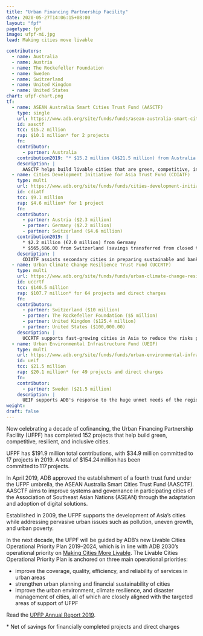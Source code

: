```yaml
---
title: "Urban Financing Partnership Facility"
date: 2020-05-27T14:06:15+08:00
layout: "fpf"
pagetype: fpf
image: ufpf-mi.jpg
lead: Making cities move livable

contributors:
  - name: Australia
  - name: Austria
  - name: The Rockefeller Foundation
  - name: Sweden
  - name: Switzerland
  - name: United Kingdom
  - name: United States
chart: ufpf-chart.png
tf:
  - name: ASEAN Australia Smart Cities Trust Fund (AASCTF)
    type: single
    url: https://www.adb.org/site/funds/funds/asean-australia-smart-cities-fund
    id: aasctf
    tcc: $15.2 million
    rap: $10.1 million* for 2 projects  
    fn:   
    contributor:
      - partner: Australia
    contribution2019: "* $15.2 million (A$21.5 million) from Australia to ASEAN Australia Smart Cities Trust Fund" 
    description: |
      AASCTF helps build livable cities that are green, competitive, inclusive, and resilient, consistent with the ASEAN’s Sustainable Urbanization Strategy, which aims to promote high quality of life, competitive economies, and sustainable environments.
  - name: Cities Development Initiative for Asia Trust Fund (CDIATF)
    type: multi
    url: https://www.adb.org/site/funds/funds/cities-development-initiative-asia
    id: cdiatf
    tcc: $9.1 million
    rap: $4.6 million* for 1 project
    fn:   
    contributor:
      - partner: Austria ($2.3 million)
      - partner: Germany ($2.2 million)
      - partner: Switzerland ($4.6 million)
    contribution2019: |
      * $2.2 million (€2.0 million) from Germany 
      * $565,686.00 from Switzerland (savings transferred from closed technical assistance, [Regional: Managing Cities in Asia](Regional: Managing the Cities in Asia))  
    description: |
      CDIATF assists secondary cities in preparing sustainable and bankable infrastructure projects; linking them with funding sources; and strengthening their capacities to develop and implement high priority investments.
  - name: Urban Climate Change Resilience Trust Fund (UCCRTF)
    type: multi
    url: https://www.adb.org/site/funds/funds/urban-climate-change-resilience-trust-fund
    id: uccrtf
    tcc: $140.5 million
    rap: $107.7 million* for 64 projects and direct charges
    fn:   
    contributors:
      - partner: Switzerland ($10 million)  
      - partner: The Rockefeller Foundation ($5 million) 
      - partner: United Kingdom ($125.4 million)  
      - partner: United States ($100,000.00) 
    description: |
      UCCRTF supports fast-growing cities in Asia to reduce the risks poor and vulnerable people face from floods, storms or droughts, by helping to better plan and design infrastructure to invest against these impacts.
  - name: Urban Environmental Infrastructure Fund (UEIF) 
    type: multi
    url: https://www.adb.org/site/funds/funds/urban-environmental-infrastructure-fund
    id: ueif
    tcc: $21.5 million   
    rap: $20.1 million* for 49 projects and direct charges  
    fn:   
    contributor:
      - partner: Sweden ($21.5 million)  
    description: |
      UEIF supports ADB's response to the huge unmet needs of the region for both basic and economic infrastructure.  
weight: 
draft: false
---
```


Now celebrating a decade of cofinancing, the Urban Financing Partnership Facility (UFPF) has completed 152 projects that help build green, competitive, resilient, and inclusive cities. 

UFPF has $191.9 million total contributions, with $34.9 million committed to 17 projects in 2019. A total of $154.24 million has been committed to 117 projects.

In April 2019, ADB approved the establishment of a fourth trust fund under the UFPF umbrella, the ASEAN Australia Smart Cities Trust Fund (AASCTF). AASCTF aims to improve systems and governance in participating cities of the Association of Southeast Asian Nations (ASEAN) through the adaptation and adoption of digital solutions. 

Established in 2009, the UFPF supports the development of Asia’s cities while addressing pervasive urban issues such as pollution, uneven growth, and urban poverty.  

In the next decade, the UFPF will be guided by ADB’s new Livable Cities Operational Priority Plan 2019–2024, which is in line with ADB 2030’s operational priority on [Making Cities More Livable](./strategy-2030/livable-cities/). The Livable Cities Operational Priority Plan is anchored on three main operational priorities: 

* improve the coverage, quality, efficiency, and reliability of services in urban areas 
* strengthen urban planning and financial sustainability of cities 
* improve the urban environment, climate resilience, and disaster management of cities, all of which are closely aligned with the targeted areas of support of UFPF 

Read the [UPFP Annual Report 2019](https://www.adb.org/documents/urban-financing-partnership-facility-annual-report-2019). 

<p class="dr-fn">* Net of savings for financially completed projects and direct charges</p>